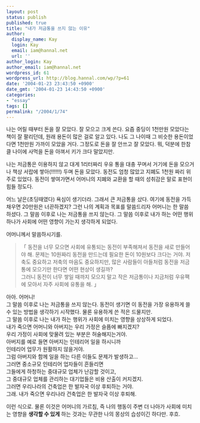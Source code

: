 ```yaml
---
layout: post
status: publish
published: true
title: "내가 저금통을 쓰지 않는 이유"
author:
  display_name: Kay
  login: Kay
  email: iam@hannal.net
  url: ''
author_login: Kay
author_email: iam@hannal.net
wordpress_id: 61
wordpress_url: http://blog.hannal.com/wp/?p=61
date: '2004-01-23 23:43:50 +0900'
date_gmt: '2004-01-23 14:43:50 +0900'
categories:
- "essay"
tags: []
permalink: "/2004/1/74"
---
```

<p>나는 어릴 때부터 돈을 잘 모았다. 잘 모으고 크게 쓴다. 요즘 중딩이 1천만원 모았다는 책이 잘 팔리던데, 원래 용돈이 많은 걸로 알고 있다. 나도 그 나이때 그 비슷한 용돈이었다면 1천만원 가까이 모았을 거다. 그정도로 돈을 잘 안쓰고 잘 모았다. 뭐, 덕분에 한참 클 나이에 사먹을 돈을 아껴서 키가 크다 말았지만.</p>
<p>나는 저금통은 이용하지 않고 대게 1리터짜리 우유 통을 대충 꾸며서 거기에 돈을 모으거나 책상 서랍에 쌓아(!!!!!!) 두며 돈을 모았다. 동전도 엄청 많았고 지폐도 1천원 짜리 위주로 있었다. 동전이 쌓여가면서 어머니의 지폐와 교환을 할 때의 성취감은 말로 표현이 힘들 정도다.</p>
<p>어느 날은(초딩때였다) 욕심이 생기더라. 그래서 큰 저금통을 샀다. 여기에 동전을 가득 채우면 20만원은 너끈하겠지? 그런 나의 계획과 목표를 말씀드리자 어머니는 한 말씀 하셨다. 그 말씀 이후로 나는 저금통을 쓰지 않는다. 그 말씀 이후로 내가 하는 어떤 행위 하나가 사회에 어떤 영향이 가는지 생각하게 되었다.</p>
<p>어머니께서 말씀하시기를.</p>
<blockquote><p>
「 동전을 너무 모으면 사회에 유통되는 동전이 부족해져서 동전을 새로 만들어야 해. 문제는 10원짜리 동전을 만드는데 필요한 돈이 10원보다 크다는 거야. 저축도 중요하고 저축의 마음도 중요하지만, 많은 사람들이 아들처럼 동전을 저금통에 모으기만 한다면 어떤 현상이 생길까?<br />
그러니 동전이 너무 쌓일 때까지 모으지 말고 작은 저금통이나 지금처럼 우유팩에 모아서 자주 사회에 유통을 해. 」
</p></blockquote>
<p>아아. 어머니!<br />
그 말씀 이후로 나는 저금통을 쓰지 않는다. 동전이 생기면 이 동전을 가장 유용하게 쓸 수 있는 방법을 생각하기 시작했다. 물론 유용하게 쓴 적은 드물지만.<br />
그 말씀 이후로 나는 내가 하는 행위가 사회에 미치는 영향을 상상하게 되었다.<br />
내가 죽으면 어머니와 아버지는 우리 가정은 슬픔에 빠지겠지?<br />
우리 가정이 사회에 맞물려 있는 부분은 허술해지는거야.<br />
아버지를 예로 들면 아버지는 인테리어 일을 하시니까<br />
인테리어 업무가 원활하지 않을거야.<br />
그럼 아버지와 함께 일을 하는 다른 이들도 문제가 발생하고...<br />
그러면 중소규모 인테리어 업자들이 흔들리면<br />
그들에게 하청하는 중대규모 업체가 난감할 것이고,<br />
그 중대규모 업체를 관리하는 대기업들은 비용 산출이 커지겠지.<br />
그러면 우리나라의 건축업은 한 발자국 이상 후퇴하는 거야.<br />
그래. 내가 죽으면 우리나라 건축업은 한 발자국 이상 후퇴해.</p>
<p>이런 식으로. 물론 이것은 어머니의 가르침, 즉 나의 행동이 주변 더 나아가 사회에 미치는 영향을 <strong>생각할 수 있게</strong> 하는 것과는 무관한 나의 몽상의 습성이긴 하다만. 후흐.</p>
